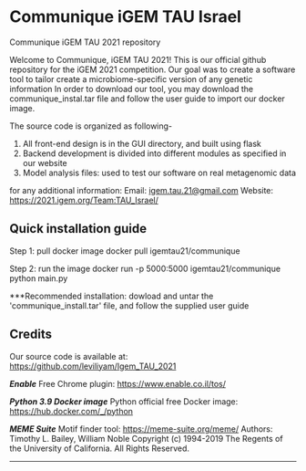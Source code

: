 # Communique iGEM TAU Israel
Communique iGEM TAU 2021 repository

<!-- ![Alt text](/logo.png?raw=true "Title") -->

Welcome to Communique, iGEM TAU 2021!
This is our official github repository for the iGEM 2021 competition. 
Our goal was to create a software tool to tailor create a microbiome‫-‬specific version of any genetic information
In order to download our tool, you may download the communique_instal.tar file and follow the user guide to import our
docker image. 

The source code is organized as following- 
1. All front-end design is in the GUI directory, and built using flask
2. Backend development is divided into different modules as specified in our website
3. Model analysis files: used to test our software on real metagenomic data

for any additional information:
Email: igem.tau.21@gmail.com
Website: https://2021.igem.org/Team:TAU_Israel/


## Quick installation guide
Step 1: pull docker image
docker pull igemtau21/communique

Step 2: run the image
docker run -p 5000:5000 igemtau21/communique python main.py

***Recommended installation: dowload and untar the 'communique_install.tar' file, and follow the supplied user guide 



## Credits

Our source code is available at: https://github.com/leviliyam/Igem_TAU_2021

***Enable***
Free Chrome plugin: https://www.enable.co.il/tos/

***Python 3.9 Docker image***
Python official free Docker image: https://hub.docker.com/_/python

***MEME Suite***
Motif finder tool: https://meme-suite.org/meme/
Authors: Timothy L. Bailey, William Noble
Copyright (c) 1994-2019 The Regents of the University of California. All Rights Reserved.

********************************
